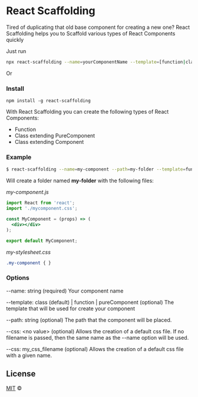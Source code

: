 # React Scaffolding
Tired of duplicating that old base component for creating a new one? React Scaffolding helps you to Scaffold various types of React Components quickly

Just run

```bash
npx react-scaffolding --name=yourComponentName --template=[function|class|pure]
```

Or

### Install
```
npm install -g react-scaffolding
```

With React Scaffolding you can create the following types of React Components:

- Function
- Class extending PureComponent
- Class extending Component

### Example
```bash
$ react-scaffolding --name=my-component --path=my-folder --template=function --css my-stylesheet
```

Will create a folder named **my-folder** with the following files:

*my-component.js*
```jsx harmony
import React from 'react';
import './mycomponent.css';

const MyComponent = (props) => (
  <div></div>
);

export default MyComponent;
```

*my-stylesheet.css*

```css
.my-component { }
```

### Options

--name: string (required)
Your component name

--template: class (default) | function | pureComponent (optional)
The template that will be used for create your component

--path: string (optional)
The path that the component will be placed.

--css: \<no value\> (optional)
Allows the creation of a default css file. If no filename is passed,
then the same name as the --name option will be used.

--css: my_css_filename (optional)
Allows the creation of a default css file with a given name.

## License
[MIT](http://opensource.org/licenses/MIT) ©

